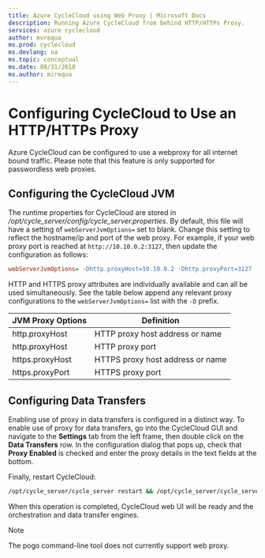 ```yaml
---
title: Azure CycleCloud using Web Proxy | Microsoft Docs
description: Running Azure CycleCloud from behind HTTP/HTTPs Proxy.
services: azure cyclecloud
author: mvrequa
ms.prod: cyclecloud
ms.devlang: na
ms.topic: conceptual
ms.date: 08/31/2018
ms.author: mirequa
---
```


# Configuring CycleCloud to Use an HTTP/HTTPs Proxy

Azure CycleCloud can be configured to use a webproxy for all internet bound traffic. Please note that this feature is only supported for passwordless web proxies.

## Configuring the CycleCloud JVM

The runtime properties for CycleCloud are stored in
_/opt/cycle_server/config/cycle_server.properties_. By default, this file will have a setting of `webServerJvmOptions=` set to blank. Change this setting to reflect the hostname/ip and port of the web proxy. For example, if your web proxy port is reached at `http://10.10.0.2:3127`, then
update the configuration as follows:

```ini
webServerJvmOptions= -Dhttp.proxyHost=10.10.0.2 -Dhttp.proxyPort=3127
```

HTTP and HTTPS proxy attributes are individually available and can all be used simultaneously.
See the table below append any relevant proxy configurations
to the `webServerJvmOptions=` list with the `-D` prefix.

JVM Proxy Options | Definition
------ | ----------
http.proxyHost | HTTP proxy host address or name
http.proxyHost | HTTP proxy port
https.proxyHost | HTTPS proxy host address or name
https.proxyPort | HTTPS proxy port

## Configuring Data Transfers

Enabling use of proxy in data transfers is configured in a distinct way. To enable
use of proxy for data transfers, go into the CycleCloud GUI and navigate to the
**Settings** tab from the left frame, then double click on the **Data Transfers** row.
In the configuration dialog that pops up, check that **Proxy Enabled** is checked and enter
the proxy details in the text fields at the bottom.

Finally, restart CycleCloud:

```bash
/opt/cycle_server/cycle_server restart && /opt/cycle_server/cycle_server await_startup
```

When this operation is completed, CycleCloud web UI will be ready and the
orchestration and data transfer engines.

> [!NOTE]
> The pogo command-line tool does not currently support web proxy.
